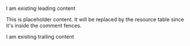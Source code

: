 I am existing leading content

<!-- BEGIN_TF_RESOURCE_TABLES -->
This is placeholder content. It will be replaced by the resource table since it's inside the comment fences.
<!-- END_TF_RESOURCE_TABLES -->

I am existing trailing content
